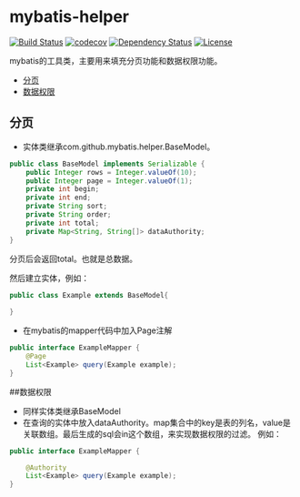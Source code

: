 # mybatis-helper

[![Build Status](http://img.shields.io/travis/WillTong/mybatis-helper.svg?branch=master)](http://img.shields.io/travis/WillTong/mybatis-helper.svg?branch=master)
[![codecov](https://codecov.io/github/WillTong/mybatis-helper/coverage.svg?branch=master)](https://codecov.io/github/WillTong/mybatis-helper?branch=master)
[![Dependency Status](https://img.shields.io/versioneye/d/WillTong/mybatis-helper.svg)](https://img.shields.io/versioneye/d/WillTong/mybatis-helper.svg)
[![License](https://img.shields.io/github/license/WillTong/mybatis-helper.svg)](LICENSE)

mybatis的工具类，主要用来填充分页功能和数据权限功能。

* [分页](#分页)
* [数据权限](#数据权限)

## 分页
- 实体类继承com.github.mybatis.helper.BaseModel。
```java
public class BaseModel implements Serializable {
    public Integer rows = Integer.valueOf(10);
    public Integer page = Integer.valueOf(1);
    private int begin;
    private int end;
    private String sort;
    private String order;
    private int total;
    private Map<String, String[]> dataAuthority;
}
```
分页后会返回total。也就是总数据。

然后建立实体，例如：
```java
public class Example extends BaseModel{
    
}
```
- 在mybatis的mapper代码中加入Page注解
```java
public interface ExampleMapper {
    @Page
    List<Example> query(Example example);
}
```
##数据权限
- 同样实体类继承BaseModel
- 在查询的实体中放入dataAuthority。map集合中的key是表的列名，value是关联数组。最后生成的sql会in这个数组，来实现数据权限的过滤。
例如：
```java
public interface ExampleMapper {

    @Authority
    List<Example> query(Example example);
}
```
